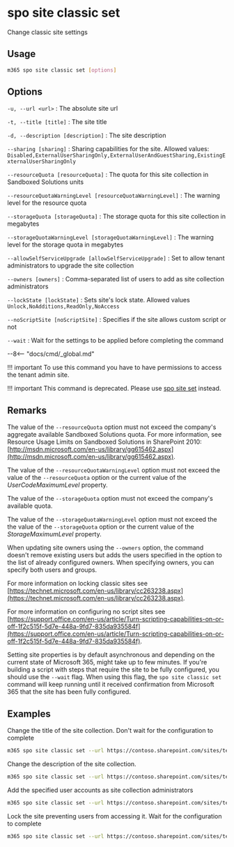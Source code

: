 # spo site classic set

Change classic site settings

## Usage

```sh
m365 spo site classic set [options]
```

## Options

`-u, --url <url>`
: The absolute site url

`-t, --title [title]`
: The site title

`-d, --description [description]`
: The site description

`--sharing [sharing]`
: Sharing capabilities for the site. Allowed values: `Disabled,ExternalUserSharingOnly,ExternalUserAndGuestSharing,ExistingExternalUserSharingOnly`

`--resourceQuota [resourceQuota]`
: The quota for this site collection in Sandboxed Solutions units

`--resourceQuotaWarningLevel [resourceQuotaWarningLevel]`
: The warning level for the resource quota

`--storageQuota [storageQuota]`
: The storage quota for this site collection in megabytes

`--storageQuotaWarningLevel [storageQuotaWarningLevel]`
: The warning level for the storage quota in megabytes

`--allowSelfServiceUpgrade [allowSelfServiceUpgrade]`
: Set to allow tenant administrators to upgrade the site collection

`--owners [owners]`
: Comma-separated list of users to add as site collection administrators

`--lockState [lockState]`
: Sets site's lock state. Allowed values `Unlock,NoAdditions,ReadOnly,NoAccess`

`--noScriptSite [noScriptSite]`
: Specifies if the site allows custom script or not

`--wait`
: Wait for the settings to be applied before completing the command

--8<-- "docs/cmd/_global.md"

!!! important
    To use this command you have to have permissions to access the tenant admin site.

!!! important
    This command is deprecated. Please use [spo site set](./site-set.md) instead.

## Remarks

The value of the `--resourceQuota` option must not exceed the company's aggregate available Sandboxed Solutions quota. For more information, see Resource Usage Limits on Sandboxed Solutions in SharePoint 2010: [http://msdn.microsoft.com/en-us/library/gg615462.aspx](http://msdn.microsoft.com/en-us/library/gg615462.aspx).

The value of the `--resourceQuotaWarningLevel` option must not exceed the value of the `--resourceQuota` option or the current value of the _UserCodeMaximumLevel_ property.

The value of the `--storageQuota` option must not exceed the company's available quota.

The value of the `--storageQuotaWarningLevel` option must not exceed the the value of the `--storageQuota` option or the current value of the _StorageMaximumLevel_ property.

When updating site owners using the `--owners` option, the command doesn't remove existing users but adds the users specified in the option to the list of already configured owners. When specifying owners, you can specify both users and groups.

For more information on locking classic sites see [https://technet.microsoft.com/en-us/library/cc263238.aspx](https://technet.microsoft.com/en-us/library/cc263238.aspx).

For more information on configuring no script sites see [https://support.office.com/en-us/article/Turn-scripting-capabilities-on-or-off-1f2c515f-5d7e-448a-9fd7-835da935584f](https://support.office.com/en-us/article/Turn-scripting-capabilities-on-or-off-1f2c515f-5d7e-448a-9fd7-835da935584f).

Setting site properties is by default asynchronous and depending on the current state of Microsoft 365, might take up to few minutes. If you're building a script with steps that require the site to be fully configured, you should use the `--wait` flag. When using this flag, the `spo site classic set` command will keep running until it received confirmation from Microsoft 365 that the site has been fully configured.

## Examples

Change the title of the site collection. Don't wait for the configuration to complete

```sh
m365 spo site classic set --url https://contoso.sharepoint.com/sites/team --title Team
```

Change the description of the site collection.

```sh
m365 spo site classic set --url https://contoso.sharepoint.com/sites/team --description "description"
```

Add the specified user accounts as site collection administrators

```sh
m365 spo site classic set --url https://contoso.sharepoint.com/sites/team --owners "joe@contoso.com,steve@contoso.com"
```

Lock the site preventing users from accessing it. Wait for the configuration to complete

```sh
m365 spo site classic set --url https://contoso.sharepoint.com/sites/team --LockState NoAccess --wait
```
